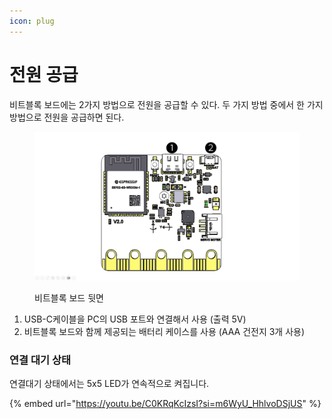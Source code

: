 ```yaml
---
icon: plug
---
```


# 전원 공급

비트블록 보드에는 2가지 방법으로 전원을 공급할 수 있다. 두 가지 방법 중에서 한 가지 방법으로 전원을 공급하면 된다.

<figure><img src="../.gitbook/assets/전원.png" alt=""><figcaption><p>비트블록 보드 뒷면</p></figcaption></figure>

1. USB-C케이블을 PC의 USB 포트와 연결해서 사용 (출력 5V)
2. 비트블록 보드와 함께 제공되는 배터리 케이스를 사용 (AAA 건전지 3개 사용)



### 연결 대기 상태

연결대기 상태에서는 5x5 LED가 연속적으로 켜집니다.



{% embed url="https://youtu.be/C0KRqKcIzsI?si=m6WyU_HhlvoDSjUS" %}
